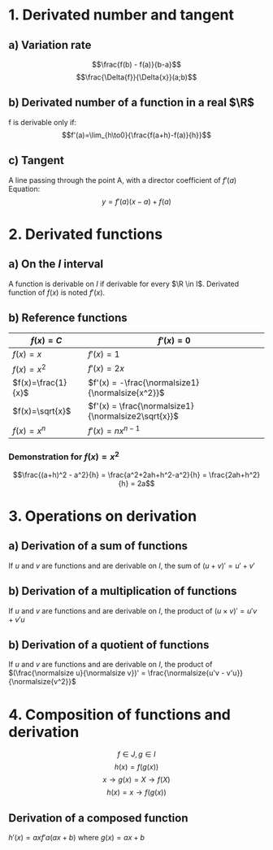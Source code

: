 # 1. Derivated number and tangent
## a) Variation rate
$$\frac{f(b) - f(a)}{b-a}$$
$$\frac{\Delta{f}}{\Delta{x}}(a;b)$$
## b) Derivated number of a function in a real $\R$
f is derivable only if:
$$f'(a)=\lim_{h\to0}{\frac{f(a+h)-f(a)}{h}}$$
## c) Tangent
A line passing through the point A, with a director coefficient of $f'(a)$
Equation:
$$y=f'(a)(x-a)+f(a)$$
# 2. Derivated functions
## a) On the $I$ interval
A function is derivable on $I$ if derivable for every $\R \in I$. Derivated function of $f(x)$ is noted $f'(x)$.
## b) Reference functions
|$f(x)=C$|$f'(x) = 0$|
|---|---|
|$f(x)=x$|$f'(x) = 1$|
|$f(x)=x^2$|$f'(x) = 2x$|
|$f(x)=\frac{1}{x}$|$f'(x) = -\frac{\normalsize1}{\normalsize{x^2}}$|
|$f(x)=\sqrt{x}$|$f'(x) = \frac{\normalsize1}{\normalsize2\sqrt{x}}$|
|$f(x)=x^n$|$f'(x) = nx^{n-1}$|
### Demonstration for $f(x) = x^2$
$$\frac{(a+h)^2 - a^2}{h} = \frac{a^2+2ah+h^2-a^2}{h} = \frac{2ah+h^2}{h} = 2a$$
# 3. Operations on derivation
## a) Derivation of a sum of functions
If $u$ and $v$ are functions and are derivable on $I$, the sum of $(u+v)' = u'+v'$
## b) Derivation of a multiplication of functions
If $u$ and $v$ are functions and are derivable on $I$, the product of $(u \times v)' = u'v + v'u$
## b) Derivation of a quotient of functions
If $u$ and $v$ are functions and are derivable on $I$, the product of $(\frac{\normalsize u}{\normalsize v})' = \frac{\normalsize{u'v - v'u}}{\normalsize{v^2}}$
# 4. Composition of functions and derivation
$$f\in J, g \in I$$
$$h(x)=f(g(x))$$
$$x \longrightarrow  g(x) = X \longrightarrow f(X)$$
$$h(x) = x \longrightarrow f(g(x))$$
## Derivation of a composed function
$h'(x) = axf'a(ax+b)$ where $g(x) = ax+b$